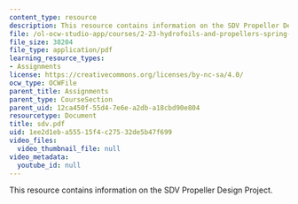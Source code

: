 ```yaml
---
content_type: resource
description: This resource contains information on the SDV Propeller Design Project.
file: /ol-ocw-studio-app/courses/2-23-hydrofoils-and-propellers-spring-2007/1ee2d1eba55515f4c27532de5b47f699_sdv.pdf
file_size: 38204
file_type: application/pdf
learning_resource_types:
- Assignments
license: https://creativecommons.org/licenses/by-nc-sa/4.0/
ocw_type: OCWFile
parent_title: Assignments
parent_type: CourseSection
parent_uid: 12ca450f-55d4-7e6e-a2db-a18cbd90e804
resourcetype: Document
title: sdv.pdf
uid: 1ee2d1eb-a555-15f4-c275-32de5b47f699
video_files:
  video_thumbnail_file: null
video_metadata:
  youtube_id: null
---
```

This resource contains information on the SDV Propeller Design Project.